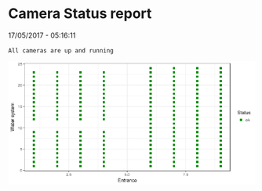 Camera Status report
================
17/05/2017 - 05:16:11

    All cameras are up and running

![](camreport_files/figure-markdown_github/unnamed-chunk-2-1.png)
